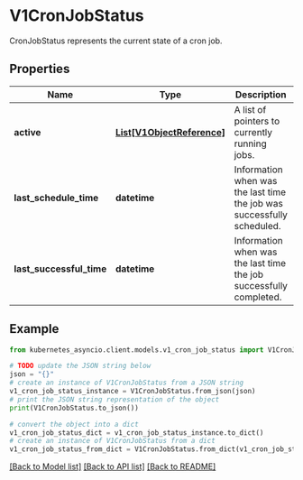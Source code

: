 # V1CronJobStatus

CronJobStatus represents the current state of a cron job.

## Properties

Name | Type | Description | Notes
------------ | ------------- | ------------- | -------------
**active** | [**List[V1ObjectReference]**](V1ObjectReference.md) | A list of pointers to currently running jobs. | [optional] 
**last_schedule_time** | **datetime** | Information when was the last time the job was successfully scheduled. | [optional] 
**last_successful_time** | **datetime** | Information when was the last time the job successfully completed. | [optional] 

## Example

```python
from kubernetes_asyncio.client.models.v1_cron_job_status import V1CronJobStatus

# TODO update the JSON string below
json = "{}"
# create an instance of V1CronJobStatus from a JSON string
v1_cron_job_status_instance = V1CronJobStatus.from_json(json)
# print the JSON string representation of the object
print(V1CronJobStatus.to_json())

# convert the object into a dict
v1_cron_job_status_dict = v1_cron_job_status_instance.to_dict()
# create an instance of V1CronJobStatus from a dict
v1_cron_job_status_from_dict = V1CronJobStatus.from_dict(v1_cron_job_status_dict)
```
[[Back to Model list]](../README.md#documentation-for-models) [[Back to API list]](../README.md#documentation-for-api-endpoints) [[Back to README]](../README.md)


